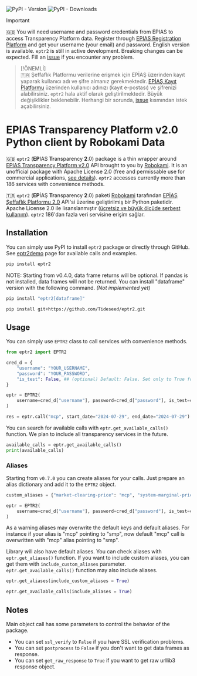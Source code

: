 ![PyPI - Version](https://img.shields.io/pypi/v/eptr2) ![PyPI - Downloads](https://img.shields.io/pypi/dm/eptr2) 

> [!IMPORTANT]  
> 🇬🇧 You will need username and password credentials from EPIAS to access Transparency Platform data. Register through [EPIAS Registration Platform](https://kayit.epias.com.tr/home) and get your username (your email) and password. English version is available. `eptr2` is still in active development. Breaking changes can be expected. Fill an [issue](https://github.com/tideseed/eptr2/issues) if you encounter any problem.

> [!ÖNEMLİ]  
> 🇹🇷 Şeffaflık Platformu verilerine erişmek için EPİAŞ üzerinden kayıt yaparak kullanıcı adı ve şifre almanız gerekmektedir. [EPİAŞ Kayıt Platformu](https://kayit.epias.com.tr/home) üzerinden kullanıcı adınızı (kayıt e-postası) ve şifrenizi alabilirsiniz. `eptr2` hala aktif olarak geliştirilmektedir. Büyük değişiklikler beklenebilir. Herhangi bir sorunda, [issue](https://github.com/tideseed/eptr2) kısmından istek açabilirsiniz.


# EPIAS Transparency Platform v2.0 Python client by Robokami Data

🇬🇧 `eptr2` (**EP**IAS **Tr**ansparency **2**.0) package is a thin wrapper around [EPIAS Transparency Platform v2.0](https://seffaflik.epias.com.tr/home) API brought to you by [Robokami](https://robokami.com). It is an unofficial package with Apache License 2.0 (free and permissable use for commercial applications, [see details](https://www.tldrlegal.com/license/apache-license-2-0-apache-2-0)). `eptr2` accesses currently more than 186 services with convenience methods.


🇹🇷 `eptr2` (**EP**İAŞ **Tr**ansparency **2**.0) paketi [Robokami](https://robokami.com) tarafından [EPİAŞ Şeffaflık Platformu 2.0](https://seffaflik.epias.com.tr/home) API'si üzerine geliştirilmiş bir Python paketidir. Apache License 2.0 ile lisanslanmıştır ([ücretsiz ve büyük ölçüde serbest kullanım](https://www.tldrlegal.com/license/apache-license-2-0-apache-2-0)). `eptr2` 186'dan fazla veri servisine erişim sağlar.


## Installation

You can simply use PyPI to install `eptr2` package or directly through GitHub. See [eptr2demo](https://eptr2demo.streamlit.app) page for available calls and examples.

```bash
pip install eptr2
```

NOTE: Starting from v0.4.0, data frame returns will be optional. If pandas is not installed, data frames will not be returned. You can install "dataframe" version with the following command. _(Not implemented yet)_

```bash
pip install "eptr2[dataframe]"
```

```bash
pip install git+https://github.com/Tideseed/eptr2.git
```

## Usage

You can simply use `EPTR2` class to call services with convenience methods. 

```python
from eptr2 import EPTR2

cred_d = {
    "username": "YOUR_USERNAME",
    "password": "YOUR_PASSWORD",
    "is_test": False, ## (optional) Default: False. Set only to True for transparency test servers.
}

eptr = EPTR2(
    username=cred_d["username"], password=cred_d["password"], is_test=cred_d["is_test"]
)

res = eptr.call("mcp", start_date="2024-07-29", end_date="2024-07-29")
```

You can search for available calls with `eptr.get_available_calls()` function. We plan to include all transparency services in the future.

```python
available_calls = eptr.get_available_calls()
print(available_calls)
```

### Aliases

Starting from `v0.7.0` you can create aliases for your calls. Just prepare an alias dictionary and add it to the `EPTR2` object. 

```python
custom_aliases = {"market-clearing-price": "mcp", "system-marginal-price": "smp"}

eptr = EPTR2(
    username=cred_d["username"], password=cred_d["password"], is_test=cred_d["is_test"], custom_aliases=custom_aliases
)
```

As a warning aliases may overwrite the default keys and default aliases. For instance if your alias is "mcp" pointing to "smp", now default "mcp" call is overwritten with "mcp" alias pointing to "smp".

Library will also have default aliases. You can check aliases with `eptr.get_aliases()` function. If you want to include custom aliases, you can get them with `include_custom_aliases` parameter. `eptr.get_available_calls()` function may also include aliases.

```python
eptr.get_aliases(include_custom_aliases = True)

eptr.get_available_calls(include_aliases = True)
```

## Notes

Main object call has some parameters to control the behavior of the package. 

+ You can set `ssl_verify` to `False` if you have SSL verification problems. 
+ You can set `postprocess` to `False` if you don't want to get data frames as response. 
+ You can set `get_raw_response` to `True` if you want to get raw urllib3 response object.
